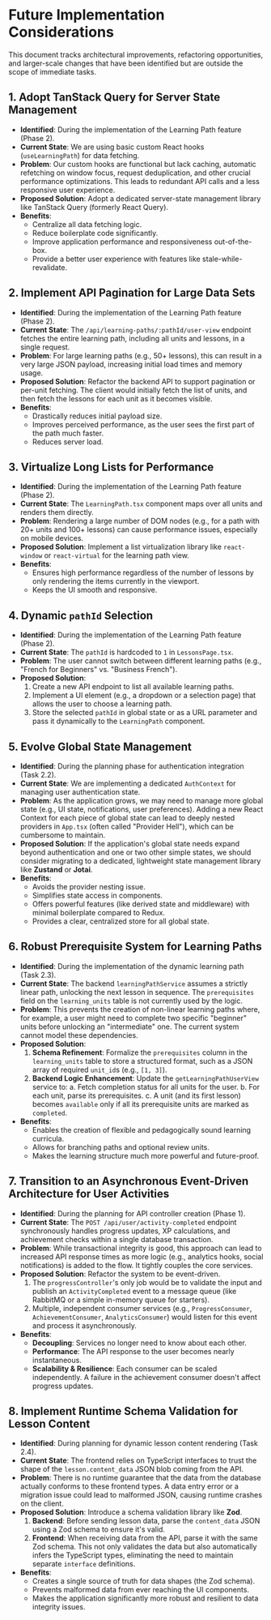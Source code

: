 # Future Implementation Considerations

This document tracks architectural improvements, refactoring opportunities, and larger-scale changes that have been identified but are outside the scope of immediate tasks.

## 1. Adopt TanStack Query for Server State Management
- **Identified**: During the implementation of the Learning Path feature (Phase 2).
- **Current State**: We are using basic custom React hooks (`useLearningPath`) for data fetching.
- **Problem**: Our custom hooks are functional but lack caching, automatic refetching on window focus, request deduplication, and other crucial performance optimizations. This leads to redundant API calls and a less responsive user experience.
- **Proposed Solution**: Adopt a dedicated server-state management library like TanStack Query (formerly React Query).
- **Benefits**:
  - Centralize all data fetching logic.
  - Reduce boilerplate code significantly.
  - Improve application performance and responsiveness out-of-the-box.
  - Provide a better user experience with features like stale-while-revalidate.

## 2. Implement API Pagination for Large Data Sets
- **Identified**: During the implementation of the Learning Path feature (Phase 2).
- **Current State**: The `/api/learning-paths/:pathId/user-view` endpoint fetches the entire learning path, including all units and lessons, in a single request.
- **Problem**: For large learning paths (e.g., 50+ lessons), this can result in a very large JSON payload, increasing initial load times and memory usage.
- **Proposed Solution**: Refactor the backend API to support pagination or per-unit fetching. The client would initially fetch the list of units, and then fetch the lessons for each unit as it becomes visible.
- **Benefits**:
  - Drastically reduces initial payload size.
  - Improves perceived performance, as the user sees the first part of the path much faster.
  - Reduces server load.

## 3. Virtualize Long Lists for Performance
- **Identified**: During the implementation of the Learning Path feature (Phase 2).
- **Current State**: The `LearningPath.tsx` component maps over all units and renders them directly.
- **Problem**: Rendering a large number of DOM nodes (e.g., for a path with 20+ units and 100+ lessons) can cause performance issues, especially on mobile devices.
- **Proposed Solution**: Implement a list virtualization library like `react-window` or `react-virtual` for the learning path view.
- **Benefits**:
  - Ensures high performance regardless of the number of lessons by only rendering the items currently in the viewport.
  - Keeps the UI smooth and responsive.

## 4. Dynamic `pathId` Selection
- **Identified**: During the implementation of the Learning Path feature (Phase 2).
- **Current State**: The `pathId` is hardcoded to `1` in `LessonsPage.tsx`.
- **Problem**: The user cannot switch between different learning paths (e.g., "French for Beginners" vs. "Business French").
- **Proposed Solution**:
  1. Create a new API endpoint to list all available learning paths.
  2. Implement a UI element (e.g., a dropdown or a selection page) that allows the user to choose a learning path.
  3. Store the selected `pathId` in global state or as a URL parameter and pass it dynamically to the `LearningPath` component.

## 5. Evolve Global State Management
- **Identified**: During the planning phase for authentication integration (Task 2.2).
- **Current State**: We are implementing a dedicated `AuthContext` for managing user authentication state.
- **Problem**: As the application grows, we may need to manage more global state (e.g., UI state, notifications, user preferences). Adding a new React Context for each piece of global state can lead to deeply nested providers in `App.tsx` (often called "Provider Hell"), which can be cumbersome to maintain.
- **Proposed Solution**: If the application's global state needs expand beyond authentication and one or two other simple states, we should consider migrating to a dedicated, lightweight state management library like **Zustand** or **Jotai**.
- **Benefits**:
  - Avoids the provider nesting issue.
  - Simplifies state access in components.
  - Offers powerful features (like derived state and middleware) with minimal boilerplate compared to Redux.
  - Provides a clear, centralized store for all global state.

## 6. Robust Prerequisite System for Learning Paths
- **Identified**: During the implementation of the dynamic learning path (Task 2.3).
- **Current State**: The backend `learningPathService` assumes a strictly linear path, unlocking the next lesson in sequence. The `prerequisites` field on the `learning_units` table is not currently used by the logic.
- **Problem**: This prevents the creation of non-linear learning paths where, for example, a user might need to complete two specific "beginner" units before unlocking an "intermediate" one. The current system cannot model these dependencies.
- **Proposed Solution**:
  1.  **Schema Refinement**: Formalize the `prerequisites` column in the `learning_units` table to store a structured format, such as a JSON array of required `unit_id`s (e.g., `[1, 3]`).
  2.  **Backend Logic Enhancement**: Update the `getLearningPathUserView` service to:
      a. Fetch completion status for all units for the user.
      b. For each unit, parse its prerequisites.
      c. A unit (and its first lesson) becomes `available` only if all its prerequisite units are marked as `completed`.
- **Benefits**:
  - Enables the creation of flexible and pedagogically sound learning curricula.
  - Allows for branching paths and optional review units.
  - Makes the learning structure much more powerful and future-proof.

## 7. Transition to an Asynchronous Event-Driven Architecture for User Activities
- **Identified**: During the planning for API controller creation (Phase 1).
- **Current State**: The `POST /api/user/activity-completed` endpoint synchronously handles progress updates, XP calculations, and achievement checks within a single database transaction.
- **Problem**: While transactional integrity is good, this approach can lead to increased API response times as more logic (e.g., analytics hooks, social notifications) is added to the flow. It tightly couples the core services.
- **Proposed Solution**: Refactor the system to be event-driven.
  1.  The `progressController`'s only job would be to validate the input and publish an `ActivityCompleted` event to a message queue (like RabbitMQ or a simple in-memory queue for starters).
  2.  Multiple, independent consumer services (e.g., `ProgressConsumer`, `AchievementConsumer`, `AnalyticsConsumer`) would listen for this event and process it asynchronously.
- **Benefits**:
  - **Decoupling**: Services no longer need to know about each other.
  - **Performance**: The API response to the user becomes nearly instantaneous.
  - **Scalability & Resilience**: Each consumer can be scaled independently. A failure in the achievement consumer doesn't affect progress updates.

## 8. Implement Runtime Schema Validation for Lesson Content
- **Identified**: During planning for dynamic lesson content rendering (Task 2.4).
- **Current State**: The frontend relies on TypeScript interfaces to trust the shape of the `lesson.content_data` JSON blob coming from the API.
- **Problem**: There is no runtime guarantee that the data from the database actually conforms to these frontend types. A data entry error or a migration issue could lead to malformed JSON, causing runtime crashes on the client.
- **Proposed Solution**: Introduce a schema validation library like **Zod**.
  1.  **Backend**: Before sending lesson data, parse the `content_data` JSON using a Zod schema to ensure it's valid.
  2.  **Frontend**: When receiving data from the API, parse it with the same Zod schema. This not only validates the data but also automatically infers the TypeScript types, eliminating the need to maintain separate `interface` definitions.
- **Benefits**:
  - Creates a single source of truth for data shapes (the Zod schema).
  - Prevents malformed data from ever reaching the UI components.
  - Makes the application significantly more robust and resilient to data integrity issues.
